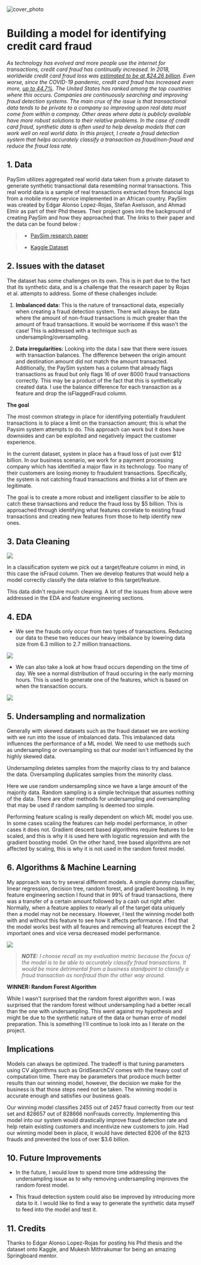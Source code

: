 ![cover_photo](./READ_ME_img/cover.PNG)
# Building a model for identifying credit card fraud

*As technology has evolved and more people use the internet for transactions, credit card fraud has continually increased. In 2018, worldwide credit card fraud loss was [estimated to be at $24.26 billion](https://shiftprocessing.com/credit-card-fraud-statistics/). Even worse, since the COVID-19 pandemic, credit card fraud has increased even more, [up to 44.7%](https://www.fool.com/the-ascent/research/identity-theft-credit-card-fraud-statistics/). The United States has ranked among the top countries where this occurs.
Companies are continuously searching and improving fraud detection systems. The main crux of the issue is that transactional data tends to be private to a company so improving upon real data must come from within a compnay. Other areas where data is publicly available have more robust solutions to their relative problems. In the case of credit card fraud, synthetic data is often used to help develop models that can work well on real world data. In this project, I create a fraud detection system that helps accurately classify a transaction as fraud/non-fraud and reduce the fraud loss rate.*

## 1. Data

PaySim utilizes aggregated real world data taken from a private dataset to generate synthetic transactional data resembling normal transactions. This real world data is a sample of real transactions extracted from financial logs from a mobile money service implemented in an African country. PaySim was created by Edgar Alonso Lopez-Rojas, Stefan Axelsson, and Ahmad Elmir as part of their Phd theses. Their project goes into the background of creating PaySim and how they approached that. The links to their paper and the data can be found below :

> * [PaySim research paper](https://www.researchgate.net/publication/313138956_PAYSIM_A_FINANCIAL_MOBILE_MONEY_SIMULATOR_FOR_FRAUD_DETECTION)

> * [Kaggle Dataset](https://www.kaggle.com/ealaxi/paysim1)


## 2. Issues with the dataset

The dataset has some challenges on its own. This is in part due to the fact that its synthetic data, and is a challenge that the research paper by Rojas et al. attempts to address. Some of these challenges include:

1. **Imbalanced data:** This is the nature of transactional data, especially when creating a fraud detection system. There will always be data where the amount of non-fraud transactions is much greater than the amount of fraud transactions. It would be worrisome if this wasn't the case! This is addressed with a technique such as undersampling/oversampling. 

2. **Data irregularities:** Looking into the data I saw that there were issues with transaction balances. The difference between the origin amount and destination amount did not match the amount transacted. Additionally, the PaySim system has a column that already flags transactions as fraud but only flags 16 of over 8000 fraud transactions correctly. This may be a product of the fact that this is synthetically created data. I use the balance difference for each transaction as a feature and drop the isFlaggedFraud column.



**The goal** 

The most common strategy in place for identifying potentially fraudulent transactions is to place a limit on the transaction amount; this is what the Paysim system attempts to do. This approach can work but it does have downsides and can be exploited and negatively impact the customer experience. 

In the current dataset, system in place has a fraud loss of just over $12 billion.
In our business scenario, we work for a payment processing company which has identified a major flaw in its technology. Too many of their customers are losing money to fraudulent transactions. Specifically, the system is not catching fraud transactions and thinks a lot of them are legitimate.

The goal is to create a more robust and intelligent classifier to be able to catch these transactions and reduce the fraud loss by $5 billion.
This is approached through identifying what features correlate to existing fraud transactions and creating new features from those to help identify new ones.

## 3. Data Cleaning 

![](./READ_ME_img/cleaning.PNG)

In a classification system we pick out a target/feature column in mind, in this case the isFraud column. Then we develop features that would help a model correctly classify the data relative to this target/feature. 

This data didn't require much cleaning. A lot of the issues from above were addressed in the EDA and feature engineering sections. 

## 4. EDA

* We see the frauds only occur from two types of transactions. Reducing our data to these two reduces our heavy imbalance by lowering data size from 6.3 million to 2.7 million transactions. 


![](././READ_ME_img/EDA.PNG)

* We can also take a look at how fraud occurs depending on the time of day. We see a normal distribution of fraud occuring in the early morning hours. This is used to generate one of the features, which is based on when the transaction occurs. 


![](././READ_ME_img/EDA2.PNG)

## 5. Undersampling and normalization 
Generally with skewed datasets such as the fraud dataset we are working with we run into the issue of imbalanced data. This imbalanced data influences the performance of a ML model. We need to use methods such as undersampling or oversampling so that our model isn't influenced by the highly skewed data.

Undersampling deletes samples from the majority class to try and balance the data. Oversampling duplicates samples from the minority class.

Here we use random undersampling since we have a large amount of the majority data. Random sampling is a simple technique that assumes nothing of the data. There are other methods for undersampling and oversampling that may be used if random sampling is deemed too simple.

Performing feature scaling is really dependent on which ML model you use. In some cases scaling the features can help model performance, in other cases it does not.
Gradient descent based algorithms require features to be scaled, and this is why it is used here with logistic regression and with the gradient boosting model. On the other hand, tree based algorithms are not affected by scaling, this is why it is not used in the random forest model.

## 6. Algorithms & Machine Learning

My approach was to try several different models. A simple dummy classifier, linear regression, decision tree, random forest, and gradient boosting. In my feature engineering section I found that in 99% of fraud transactions, there was a transfer of a certain amount followed by a cash out right after. Normally, when a feature applies to nearly all of the target data uniquely then a model may not be necessary. However, I test the winning model both with and without this feature to see how it affects performance. I find that the model works best with all feaures and removing all features except the 2 important ones and vice versa decreased model performance. 

![](./READ_ME_img/model.PNG)

>***NOTE:** I choose recall as my evaluation metric because the focus of the model is to be able to accurately classify fraud transactions. It would be more detrimental from a business standpoint to classify a fraud transaction as nonfraud than the other way around.*

**WINNER: Random Forest Algorithm**

While I wasn't surprised that the random forest algorithm won. I was surprised that the random forest without undersampling had a better recall than the one with undersampling. This went against my hypothesis and might be due to the synthetic nature of the data or human error of model preparation. This is something I'll continue to look into as I iterate on the project. 


## Implications
Models can always be optimized. The tradeoff is that tuning parameters using CV algorithms such as GridSearchCV comes with the heavy cost of computation time. There may be parameters that produce much better results than our winning model, however, the decision we make for the business is that those steps need not be taken. The winning model is accurate enough and satisfies our business goals.

Our winning model classifies 2455 out of 2457 fraud correctly from our test set and 828657 out of 828666 nonFrauds correctly. Implementing this model into our system would drastically improve fraud detection rate and help retain existing customers and incentivize new customers to join. Had our winning model been in place, it would have detected 8206 of the 8213 frauds and prevented the loss of over $3.6 billion.

## 10. Future Improvements

* In the future, I would love to spend more time addressing the undersampling issue as to why removing undersampling improves the random forest model. 

* This fraud detection system could also be improved by introducing more data to it. I would like to find a way to generate the synthetic data myself to feed into the model and test it. 

## 11. Credits

Thanks to Edgar Alonso Lopez-Rojas for posting his Phd thesis and the dataset onto Kaggle, and Mukesh Mithrakumar for being an amazing Springboard mentor.




